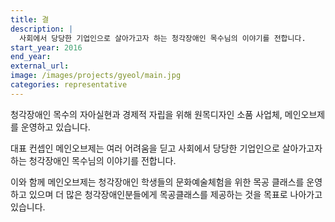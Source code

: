 ```yaml
---
title: 결
description: |
  사회에서 당당한 기업인으로 살아가고자 하는 청각장애인 목수님의 이야기를 전합니다.
start_year: 2016
end_year:
external_url:
image: /images/projects/gyeol/main.jpg
categories: representative
---
```


청각장애인 목수의 자아실현과 경제적 자립을 위해 원목디자인 소품 사업체, 메인오브제를 운영하고 있습니다.

대표 컨셉인 메인오브제는 여러 어려움을 딛고 사회에서 당당한 기업인으로 살아가고자 하는
청각장애인 목수님의 이야기를 전합니다.

이와 함께 메인오브제는 청각장애인 학생들의 문화예술체험을 위한 목공 클래스를 운영하고 있으며
더 많은 청각장애인분들에게 목공클래스를 제공하는 것을 목표로 나아가고 있습니다.
